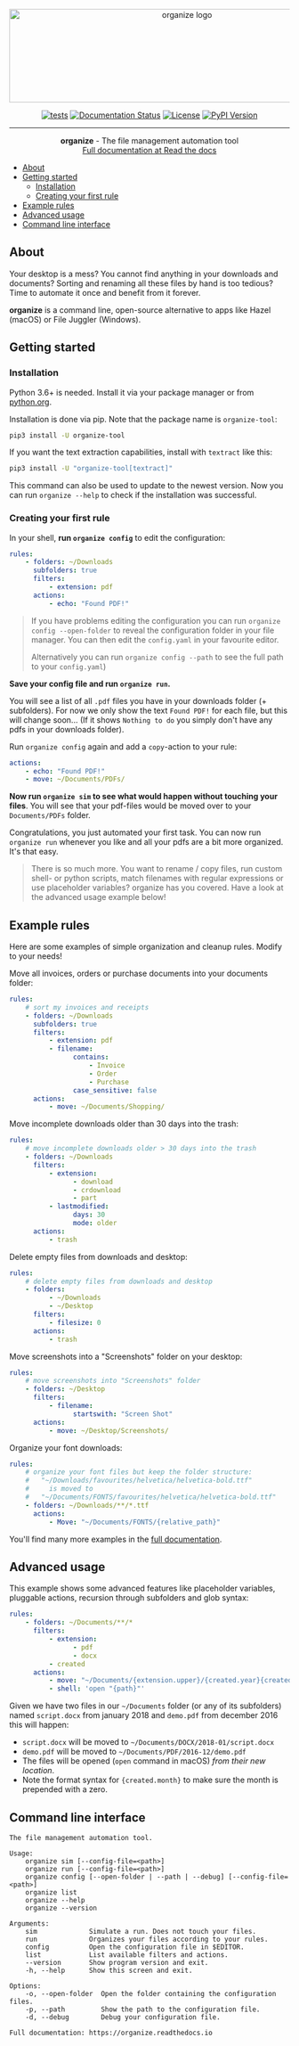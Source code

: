 <p align="center">
 <img width="623" height="168" src="https://github.com/tfeldmann/organize/raw/master/docs/images/organize.svg?sanitize=true" alt="organize logo">
</p>

<div align="center">

[![tests](https://github.com/tfeldmann/organize/actions/workflows/tests.yml/badge.svg)](https://github.com/tfeldmann/organize/actions/workflows/tests.yml)
[![Documentation Status](https://readthedocs.org/projects/organize/badge/?version=latest)](https://organize.readthedocs.io/en/latest/?badge=latest)
[![License](https://img.shields.io/badge/license-MIT-blue.svg)](/LICENSE)
[![PyPI Version](https://img.shields.io/pypi/v/organize-tool)](https://pypi.org/project/organize-tool/)

</div>

---

<p align="center"> <b>organize</b> - The file management automation tool
<br>
<a href="https://organize.readthedocs.io/" target="_blank">Full documentation at Read the docs</a>
</p>

- [About](#about)
- [Getting started](#getting-started)
  - [Installation](#installation)
  - [Creating your first rule](#creating-your-first-rule)
- [Example rules](#example-rules)
- [Advanced usage](#advanced-usage)
- [Command line interface](#command-line-interface)

## About

Your desktop is a mess? You cannot find anything in your downloads and
documents? Sorting and renaming all these files by hand is too tedious?
Time to automate it once and benefit from it forever.

**organize** is a command line, open-source alternative to apps like Hazel (macOS)
or File Juggler (Windows).

## Getting started

### Installation

Python 3.6+ is needed. Install it via your package manager or from [python.org](https://python.org).

Installation is done via pip. Note that the package name is `organize-tool`:

```bash
pip3 install -U organize-tool
```

If you want the text extraction capabilities, install with `textract` like this:

```bash
pip3 install -U "organize-tool[textract]"
```

This command can also be used to update to the newest version. Now you can run `organize --help` to check if the installation was successful.

### Creating your first rule

In your shell, **run `organize config`** to edit the configuration:

```yaml
rules:
    - folders: ~/Downloads
      subfolders: true
      filters:
          - extension: pdf
      actions:
          - echo: "Found PDF!"
```

> If you have problems editing the configuration you can run `organize config --open-folder` to reveal the configuration folder in your file manager. You can then edit the `config.yaml` in your favourite editor.
>
> Alternatively you can run `organize config --path` to see the full path to
> your `config.yaml`)

**Save your config file and run `organize run`.**

You will see a list of all `.pdf` files you have in your downloads folder (+ subfolders). For now we only show the text `Found PDF!` for each file, but this will change soon...
(If it shows `Nothing to do` you simply don't have any pdfs in your downloads folder).

Run `organize config` again and add a `copy`-action to your rule:

```yaml
actions:
    - echo: "Found PDF!"
    - move: ~/Documents/PDFs/
```

**Now run `organize sim` to see what would happen without touching your files**. You will see that your pdf-files would be moved over to your `Documents/PDFs` folder.

Congratulations, you just automated your first task. You can now run `organize run` whenever you like and all your pdfs are a bit more organized. It's that easy.

> There is so much more. You want to rename / copy files, run custom shell- or python scripts, match filenames with regular expressions or use placeholder variables? organize has you covered. Have a look at the advanced usage example below!

## Example rules

Here are some examples of simple organization and cleanup rules. Modify to your needs!

Move all invoices, orders or purchase documents into your documents folder:

```yaml
rules:
    # sort my invoices and receipts
    - folders: ~/Downloads
      subfolders: true
      filters:
          - extension: pdf
          - filename:
                contains:
                    - Invoice
                    - Order
                    - Purchase
                case_sensitive: false
      actions:
          - move: ~/Documents/Shopping/
```

Move incomplete downloads older than 30 days into the trash:

```yaml
rules:
    # move incomplete downloads older > 30 days into the trash
    - folders: ~/Downloads
      filters:
          - extension:
                - download
                - crdownload
                - part
          - lastmodified:
                days: 30
                mode: older
      actions:
          - trash
```

Delete empty files from downloads and desktop:

```yaml
rules:
    # delete empty files from downloads and desktop
    - folders:
          - ~/Downloads
          - ~/Desktop
      filters:
          - filesize: 0
      actions:
          - trash
```

Move screenshots into a "Screenshots" folder on your desktop:

```yaml
rules:
    # move screenshots into "Screenshots" folder
    - folders: ~/Desktop
      filters:
          - filename:
                startswith: "Screen Shot"
      actions:
          - move: ~/Desktop/Screenshots/
```

Organize your font downloads:

```yaml
rules:
    # organize your font files but keep the folder structure:
    #   "~/Downloads/favourites/helvetica/helvetica-bold.ttf"
    #     is moved to
    #   "~/Documents/FONTS/favourites/helvetica/helvetica-bold.ttf"
    - folders: ~/Downloads/**/*.ttf
      actions:
          - Move: "~/Documents/FONTS/{relative_path}"
```

You'll find many more examples in the <a href="https://organize.readthedocs.io/" target="_blank">full documentation</a>.

## Advanced usage

This example shows some advanced features like placeholder variables, pluggable
actions, recursion through subfolders and glob syntax:

```yaml
rules:
    - folders: ~/Documents/**/*
      filters:
          - extension:
                - pdf
                - docx
          - created
      actions:
          - move: "~/Documents/{extension.upper}/{created.year}{created.month:02}/"
          - shell: 'open "{path}"'
```

Given we have two files in our `~/Documents` folder (or any of its subfolders)
named `script.docx` from january 2018 and `demo.pdf` from december 2016 this will
happen:

-   `script.docx` will be moved to `~/Documents/DOCX/2018-01/script.docx`
-   `demo.pdf` will be moved to `~/Documents/PDF/2016-12/demo.pdf`
-   The files will be opened (`open` command in macOS) _from their new location_.
-   Note the format syntax for `{created.month}` to make sure the month is prepended with a zero.

## Command line interface

```
The file management automation tool.

Usage:
    organize sim [--config-file=<path>]
    organize run [--config-file=<path>]
    organize config [--open-folder | --path | --debug] [--config-file=<path>]
    organize list
    organize --help
    organize --version

Arguments:
    sim             Simulate a run. Does not touch your files.
    run             Organizes your files according to your rules.
    config          Open the configuration file in $EDITOR.
    list            List available filters and actions.
    --version       Show program version and exit.
    -h, --help      Show this screen and exit.

Options:
    -o, --open-folder  Open the folder containing the configuration files.
    -p, --path         Show the path to the configuration file.
    -d, --debug        Debug your configuration file.

Full documentation: https://organize.readthedocs.io
```
